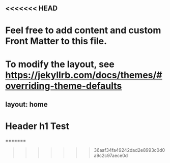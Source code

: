 <<<<<<< HEAD
---
# Feel free to add content and custom Front Matter to this file.
# To modify the layout, see https://jekyllrb.com/docs/themes/#overriding-theme-defaults

layout: home
---

<HTML>
  <h1>Header h1 Test</h1>
</HTML>
=======





>>>>>>> 36aaf34fa49242dad2e8993c0d0a9c2c97aece0d
